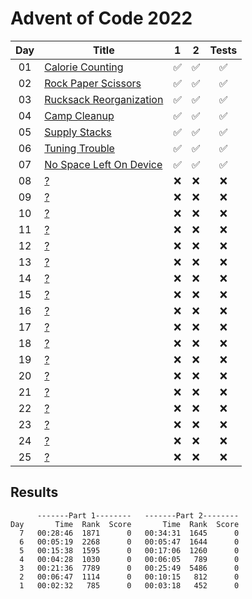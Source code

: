 # Advent of Code 2022

| Day | Title                                                          |         1          |         2          |       Tests        |
| :-: | -------------------------------------------------------------- | :----------------: | :----------------: | :----------------: |
| 01  | [Calorie Counting](https://adventofcode.com/2022/day/1)        | :white_check_mark: | :white_check_mark: | :white_check_mark: |
| 02  | [Rock Paper Scissors](https://adventofcode.com/2022/day/2)     | :white_check_mark: | :white_check_mark: | :white_check_mark: |
| 03  | [Rucksack Reorganization](https://adventofcode.com/2022/day/3) | :white_check_mark: | :white_check_mark: | :white_check_mark: |
| 04  | [Camp Cleanup](https://adventofcode.com/2022/day/4)            | :white_check_mark: | :white_check_mark: | :white_check_mark: |
| 05  | [Supply Stacks](https://adventofcode.com/2022/day/5)           | :white_check_mark: | :white_check_mark: | :white_check_mark: |
| 06  | [Tuning Trouble](https://adventofcode.com/2022/day/6)          | :white_check_mark: | :white_check_mark: | :white_check_mark: |
| 07  | [No Space Left On Device](https://adventofcode.com/2022/day/7) | :white_check_mark: | :white_check_mark: | :white_check_mark: |
| 08  | [?](https://adventofcode.com/2022/day/8)                       |        :x:         |        :x:         |        :x:         |
| 09  | [?](https://adventofcode.com/2022/day/9)                       |        :x:         |        :x:         |        :x:         |
| 10  | [?](https://adventofcode.com/2022/day/10)                      |        :x:         |        :x:         |        :x:         |
| 11  | [?](https://adventofcode.com/2022/day/11)                      |        :x:         |        :x:         |        :x:         |
| 12  | [?](https://adventofcode.com/2022/day/12)                      |        :x:         |        :x:         |        :x:         |
| 13  | [?](https://adventofcode.com/2022/day/13)                      |        :x:         |        :x:         |        :x:         |
| 14  | [?](https://adventofcode.com/2022/day/14)                      |        :x:         |        :x:         |        :x:         |
| 15  | [?](https://adventofcode.com/2022/day/15)                      |        :x:         |        :x:         |        :x:         |
| 16  | [?](https://adventofcode.com/2022/day/16)                      |        :x:         |        :x:         |        :x:         |
| 17  | [?](https://adventofcode.com/2022/day/17)                      |        :x:         |        :x:         |        :x:         |
| 18  | [?](https://adventofcode.com/2022/day/18)                      |        :x:         |        :x:         |        :x:         |
| 19  | [?](https://adventofcode.com/2022/day/19)                      |        :x:         |        :x:         |        :x:         |
| 20  | [?](https://adventofcode.com/2022/day/20)                      |        :x:         |        :x:         |        :x:         |
| 21  | [?](https://adventofcode.com/2022/day/21)                      |        :x:         |        :x:         |        :x:         |
| 22  | [?](https://adventofcode.com/2022/day/22)                      |        :x:         |        :x:         |        :x:         |
| 23  | [?](https://adventofcode.com/2022/day/23)                      |        :x:         |        :x:         |        :x:         |
| 24  | [?](https://adventofcode.com/2022/day/24)                      |        :x:         |        :x:         |        :x:         |
| 25  | [?](https://adventofcode.com/2022/day/25)                      |        :x:         |        :x:         |        :x:         |

## Results

```text
      -------Part 1--------   -------Part 2--------
Day       Time  Rank  Score       Time  Rank  Score
  7   00:28:46  1871      0   00:34:31  1645      0
  6   00:05:19  2268      0   00:05:47  1644      0
  5   00:15:38  1595      0   00:17:06  1260      0
  4   00:04:28  1030      0   00:06:05   789      0
  3   00:21:36  7789      0   00:25:49  5486      0
  2   00:06:47  1114      0   00:10:15   812      0
  1   00:02:32   785      0   00:03:18   452      0
```
